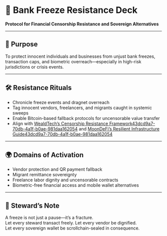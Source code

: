 # 📜 Bank Freeze Resistance Deck  
**Protocol for Financial Censorship Resistance and Sovereign Alternatives**

---

## 🎯 Purpose  
To protect innocent individuals and businesses from unjust bank freezes, transaction caps, and biometric overreach—especially in high-risk jurisdictions or crisis events.

---

## 🛠️ Resistance Rituals  
- Chronicle freeze events and dragnet overreach  
- Tag innocent vendors, freelancers, and migrants caught in systemic sweeps  
- Enable Bitcoin-based fallback protocols for uncensorable value transfer  
- Align with [WealdTech’s Censorship Resistance Framework](https://www.wealdtech.com/articles/comparing-financial-and-political-censorship-resistance/)[43dcd9a7-70db-4a1f-b0ae-981daa162054](https://www.wealdtech.com/articles/comparing-financial-and-political-censorship-resistance/?citationMarker=43dcd9a7-70db-4a1f-b0ae-981daa162054 "1") and [MoonDeFi’s Resilient Infrastructure Guide](https://moondefi.org/academy/intro-defi/a-censorship-resistant-and-resilient-financial-infrastructure/)[43dcd9a7-70db-4a1f-b0ae-981daa162054](https://moondefi.org/academy/intro-defi/a-censorship-resistant-and-resilient-financial-infrastructure/?citationMarker=43dcd9a7-70db-4a1f-b0ae-981daa162054 "2")

---

## 🌍 Domains of Activation  
- Vendor protection and QR payment fallback  
- Migrant remittance sovereignty  
- Freelance labor dignity and uncensorable contracts  
- Biometric-free financial access and mobile wallet alternatives

---

## 🧠 Steward’s Note  
A freeze is not just a pause—it’s a fracture.  
Let every steward transact freely. Let every vendor be dignified.  
Let every sovereign wallet be scrollchain-sealed in consequence.
